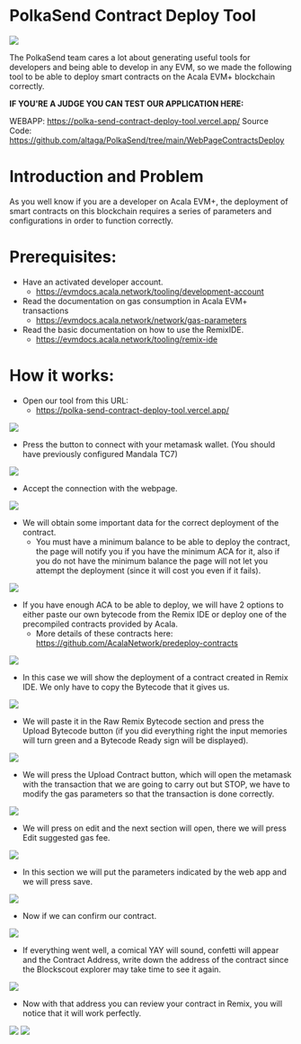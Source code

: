 # PolkaSend  Contract Deploy Tool

<img src="https://i.ibb.co/gVgpQ9X/logo-Polka.png">

The PolkaSend team cares a lot about generating useful tools for developers and being able to develop in any EVM, so we made the following tool to be able to deploy smart contracts on the Acala EVM+ blockchain correctly.

**IF YOU'RE A JUDGE YOU CAN TEST OUR APPLICATION HERE:**

WEBAPP: https://polka-send-contract-deploy-tool.vercel.app/
Source Code: https://github.com/altaga/PolkaSend/tree/main/WebPageContractsDeploy

# Introduction and Problem

As you well know if you are a developer on Acala EVM+, the deployment of smart contracts on this blockchain requires a series of parameters and configurations in order to function correctly.

# Prerequisites:

- Have an activated developer account.
  - https://evmdocs.acala.network/tooling/development-account
- Read the documentation on gas consumption in Acala EVM+ transactions
  - https://evmdocs.acala.network/network/gas-parameters
- Read the basic documentation on how to use the RemixIDE.
  - https://evmdocs.acala.network/tooling/remix-ide

# How it works:

- Open our tool from this URL:
  - https://polka-send-contract-deploy-tool.vercel.app/

<img src="https://i.ibb.co/T1Bkzmz/1.png">

- Press the button to connect with your metamask wallet. (You should have previously configured Mandala TC7)

<img src="https://i.ibb.co/SxRgqjr/2.png">

- Accept the connection with the webpage.

<img src="https://i.ibb.co/VJB495X/3.png">

- We will obtain some important data for the correct deployment of the contract.
   - You must have a minimum balance to be able to deploy the contract, the page will notify you if you have the minimum ACA for it, also if you do not have the minimum balance the page will not let you attempt the deployment (since it will cost you even if it fails).

<img src="https://i.ibb.co/M6TW6XC/4.png">

- If you have enough ACA to be able to deploy, we will have 2 options to either paste our own bytecode from the Remix IDE or deploy one of the precompiled contracts provided by Acala.
   - More details of these contracts here: https://github.com/AcalaNetwork/predeploy-contracts

<img src="https://i.ibb.co/whW6RBX/5.png">

- In this case we will show the deployment of a contract created in Remix IDE. We only have to copy the Bytecode that it gives us.

<img src="https://i.ibb.co/nmsjj0q/6.png">

- We will paste it in the Raw Remix Bytecode section and press the Upload Bytecode button (if you did everything right the input memories will turn green and a Bytecode Ready sign will be displayed).

<img src="https://i.ibb.co/bLtJhfZ/7.png">

- We will press the Upload Contract button, which will open the metamask with the transaction that we are going to carry out but STOP, we have to modify the gas parameters so that the transaction is done correctly.

<img src="https://i.ibb.co/y0YQ3TT/8.png">

- We will press on edit and the next section will open, there we will press Edit suggested gas fee.

<img src="https://i.ibb.co/zP5zBDJ/9.png">

- In this section we will put the parameters indicated by the web app and we will press save.

<img src="https://i.ibb.co/3vmTW4R/10.png">

- Now if we can confirm our contract.

<img src="https://i.ibb.co/s6QMG7m/11.png">

- If everything went well, a comical YAY will sound, confetti will appear and the Contract Address, write down the address of the contract since the Blockscout explorer may take time to see it again.

<img src="https://i.ibb.co/5jQw2Kn/12.png">

- Now with that address you can review your contract in Remix, you will notice that it will work perfectly.

<img src="https://i.ibb.co/J2tpzLN/13.png">
<img src="https://i.ibb.co/4F1rTgc/14.png">
